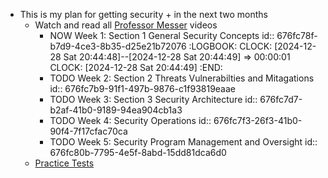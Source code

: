 - This is my plan for getting security + in the next two months
	- Watch and read all [Professor Messer](https://www.professormesser.com/security-plus/sy0-701/sy0-701-video/sy0-701-comptia-security-plus-course/) videos
		- NOW Week 1: Section 1 General Security Concepts
		  id:: 676fc78f-b7d9-4ce3-8b35-d25e21b72076
		  :LOGBOOK:
		  CLOCK: [2024-12-28 Sat 20:44:48]--[2024-12-28 Sat 20:44:49] =>  00:00:01
		  CLOCK: [2024-12-28 Sat 20:44:49]
		  :END:
		- TODO Week 2: Section 2 Threats Vulnerabilties and Mitagations
		  id:: 676fc7b9-91f1-497b-9876-c1f93819eaae
		- TODO Week 3: Section 3 Security Architecture
		  id:: 676fc7d7-b2af-41b0-9189-94ea904cb1a3
		- TODO Week 4: Security Operations
		  id:: 676fc7f3-26f3-41b0-90f4-7f17cfac70ca
		- TODO Week 5: Security Program Management and Oversight
		  id:: 676fc80b-7795-4e5f-8abd-15dd81dca6d0
	- [Practice Tests](https://www.examcompass.com/comptia/security-plus-certification/free-security-plus-practice-tests)